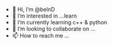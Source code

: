 - 👋 Hi, I’m @belnD
- 👀 I’m interested in ...learn
- 🌱 I’m currently learning  c++ & python
- 💞️ I’m looking to collaborate on ...
- 📫 How to reach me ...

<!---
belnD/belnD is a ✨ special ✨ repository because its `README.md` (this file) appears on your GitHub profile.
You can click the Preview link to take a look at your changes.
--->
